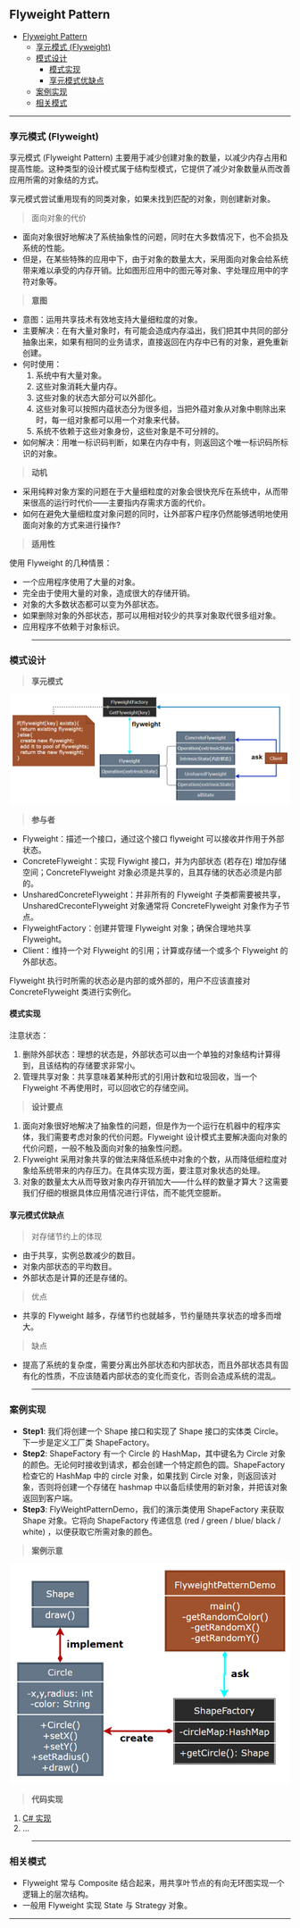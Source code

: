 ## Flyweight Pattern

- [Flyweight Pattern](#flyweight-pattern)
  - [享元模式 (Flyweight)](#享元模式-flyweight)
  - [模式设计](#模式设计)
    - [模式实现](#模式实现)
    - [享元模式优缺点](#享元模式优缺点)
  - [案例实现](#案例实现)
  - [相关模式](#相关模式)

---
### 享元模式 (Flyweight)

享元模式 (Flyweight Pattern) 主要用于减少创建对象的数量，以减少内存占用和提高性能。这种类型的设计模式属于结构型模式，它提供了减少对象数量从而改善应用所需的对象结的方式。

享元模式尝试重用现有的同类对象，如果未找到匹配的对象，则创建新对象。

> 面向对象的代价

- 面向对象很好地解决了系统抽象性的问题，同时在大多数情况下，也不会损及系统的性能。
- 但是，在某些特殊的应用中下，由于对象的数量太大，采用面向对象会给系统带来难以承受的内存开销。比如图形应用中的图元等对象、字处理应用中的字符对象等。

> **意图**

- 意图：运用共享技术有效地支持大量细粒度的对象。
- 主要解决：在有大量对象时，有可能会造成内存溢出，我们把其中共同的部分抽象出来，如果有相同的业务请求，直接返回在内存中已有的对象，避免重新创建。
- 何时使用： 
  1. 系统中有大量对象。
  2. 这些对象消耗大量内存。
  3. 这些对象的状态大部分可以外部化。
  4. 这些对象可以按照内蕴状态分为很多组，当把外蕴对象从对象中剔除出来时，每一组对象都可以用一个对象来代替。 
  5. 系统不依赖于这些对象身份，这些对象是不可分辨的。
- 如何解决：用唯一标识码判断，如果在内存中有，则返回这个唯一标识码所标识的对象。

> **动机**

- 采用纯粹对象方案的问题在于大量细粒度的对象会很快充斥在系统中，从而带来很高的运行时代价——主要指内存需求方面的代价。
- 如何在避免大量细粒度对象问题的同时，让外部客户程序仍然能够透明地使用面向对象的方式来进行操作?

> **适用性**

使用 Flyweight 的几种情景：
- 一个应用程序使用了大量的对象。
- 完全由于使用大量的对象，造成很大的存储开销。
- 对象的大多数状态都可以变为外部状态。
- 如果删除对象的外部状态，那可以用相对较少的共享对象取代很多组对象。
- 应用程序不依赖于对象标识。

>---
### 模式设计

> **享元模式**

  ![享元模式](img/享元模式设计.png)

> **参与者**

- Flyweight：描述一个接口，通过这个接口 flyweight 可以接收并作用于外部状态。
- ConcreteFlyweight：实现 Flywight 接口，并为内部状态 (若存在) 增加存储空间；ConcreteFlyweight 对象必须是共享的，且其存储的状态必须是内部的。
- UnsharedConcreteFlyweight：并非所有的 Flyweight 子类都需要被共享，UnsharedCreconteFlyweight 对象通常将 ConcreteFlyweight 对象作为子节点。
- FlyweightFactory：创建并管理 Flyweight 对象；确保合理地共享 Flyweight。
- Client：维持一个对 Flyweight 的引用；计算或存储一个或多个 Flyweight 的外部状态。

Flyweight 执行时所需的状态必是内部的或外部的，用户不应该直接对 ConcreteFlyweight 类进行实例化。

#### 模式实现

注意状态：
1. 删除外部状态：理想的状态是，外部状态可以由一个单独的对象结构计算得到，且该结构的存储要求非常小。
2. 管理共享对象：共享意味着某种形式的引用计数和垃圾回收，当一个 Flyweight 不再使用时，可以回收它的存储空间。

> **设计要点**

1. 面向对象很好地解决了抽象性的问题，但是作为一个运行在机器中的程序实体，我们需要考虑对象的代价问题。Flyweight 设计模式主要解决面向对象的代价问题，一般不触及面向对象的抽象性问题。
2. Flyweight 采用对象共享的做法来降低系统中对象的个数，从而降低细粒度对象给系统带来的内存压力。在具体实现方面，要注意对象状态的处理。
3. 对象的数量太大从而导致对象内存开销加大——什么样的数量才算大？这需要我们仔细的根据具体应用情况进行评估，而不能凭空臆断。

#### 享元模式优缺点

> 对存储节约上的体现

- 由于共享，实例总数减少的数目。
- 对象内部状态的平均数目。
- 外部状态是计算的还是存储的。

> 优点

- 共享的 Flyweight 越多，存储节约也就越多，节约量随共享状态的增多而增大。

> 缺点

- 提高了系统的复杂度，需要分离出外部状态和内部状态，而且外部状态具有固有化的性质，不应该随着内部状态的变化而变化，否则会造成系统的混乱。

>---
### 案例实现

- **Step1**: 我们将创建一个 Shape 接口和实现了 Shape 接口的实体类 Circle。下一步是定义工厂类 ShapeFactory。
- **Step2**: ShapeFactory 有一个 Circle 的 HashMap，其中键名为 Circle 对象的颜色。无论何时接收到请求，都会创建一个特定颜色的圆。ShapeFactory 检查它的 HashMap 中的 circle 对象，如果找到 Circle 对象，则返回该对象，否则将创建一个存储在 hashmap 中以备后续使用的新对象，并把该对象返回到客户端。
- **Step3**: FlyWeightPatternDemo，我们的演示类使用 ShapeFactory 来获取 Shape 对象。它将向 ShapeFactory 传递信息 (red / green / blue/ black / white) ，以便获取它所需对象的颜色。

> **案例示意**

  ![案例](img/享元模式案例.png)

> **代码实现**

1. [C# 实现](../../_DP_04_程序参考/DesignPatterns%20For%20CSharp/Structural%20Patterns/Flyweight/Flyweight.cs)
2. ...

>---
### 相关模式

- Flyweight 常与 Composite 结合起来，用共享叶节点的有向无环图实现一个逻辑上的层次结构。
- 一般用 Flyweight 实现 State 与 Strategy 对象。

---